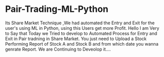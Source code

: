 # Pair-Trading-ML-Python
Its Share Market Technique ,We had automated the Entry and Exit for the user's using ML in Python, using this Users get more Profit.
Hello
I am Very to Say that Today we Tried to develop to Automated Process for Entry and Exit in Pair tradning in Share Market.
You just need to Upload a Stock Performing Report of Stock A and Stock B and from which date you wanna genrate Report.
We are Continuing to Deveolop it....
